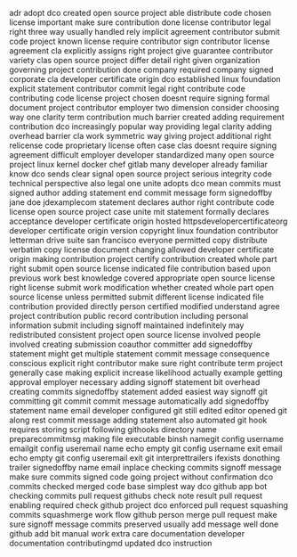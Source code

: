 adr adopt dco created open source project able distribute code chosen license important make sure contribution done license contributor legal right three way usually handled rely implicit agreement contributor submit code project known license require contributor sign contributor license agreement cla explicitly assigns right project give guarantee contributor variety clas open source project differ detail right given organization governing project contribution done company required company signed corporate cla developer certificate origin dco established linux foundation explicit statement contributor commit legal right contribute code contributing code license project chosen doesnt require signing formal document project contributor employer two dimension consider choosing way one clarity term contribution much barrier created adding requirement contribution dco increasingly popular way providing legal clarity adding overhead barrier cla work symmetric way giving project additional right relicense code proprietary license often case clas doesnt require signing agreement difficult employer developer standardized many open source project linux kernel docker chef gitlab many developer already familiar know dco sends clear signal open source project serious integrity code technical perspective also legal one unite adopts dco mean commits must signed author adding statement end commit message form signedoffby jane doe jdexamplecom statement declares author right contribute code license open source project case unite mit statement formally declares acceptance developer certificate origin hosted httpsdevelopercertificateorg developer certificate origin version copyright linux foundation contributor letterman drive suite san francisco everyone permitted copy distribute verbatim copy license document changing allowed developer certificate origin making contribution project certify contribution created whole part right submit open source license indicated file contribution based upon previous work best knowledge covered appropriate open source license right license submit work modification whether created whole part open source license unless permitted submit different license indicated file contribution provided directly person certified modified understand agree project contribution public record contribution including personal information submit including signoff maintained indefinitely may redistributed consistent project open source license involved people involved creating submission coauthor committer add signedoffby statement might get multiple statement commit message consequence conscious explicit right contributor make sure right contribute term project generally case making explicit increase likelihood actually example getting approval employer necessary adding signoff statement bit overhead creating commits signedoffby statement added easiest way signoff git committing git commit commit message automatically add signedoffby statement name email developer configured git still edited editor opened git along rest commit message adding statement also automated git hook requires storing script following githooks directory name preparecommitmsg making file executable binsh namegit config username emailgit config useremail name echo empty git config username exit email echo empty git config useremail exit git interprettrailers ifexists donothing trailer signedoffby name email inplace checking commits signoff message make sure commits signed code going project without confirmation dco commits checked merged code base simplest way dco github app bot checking commits pull request githubs check note result pull request enabling required check github project dco enforced pull request squashing commits squashmerge work flow github person merge pull request make sure signoff message commits preserved usually add message well done github add bit manual work extra care documentation developer documentation contributingmd updated dco instruction